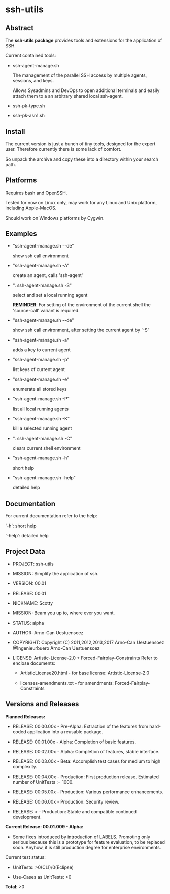 ssh-utils
=========

Abstract
--------

The **ssh-utils package** provides tools and extensions for
the application of SSH.

Current contained tools:

* ssh-agent-manage.sh

  The management of the parallel SSH access
  by multiple agents, sessions, and keys.

  Allows Sysadmins and DevOps to open additional terminals
  and easily attach them to a an arbitrary shared local
  ssh-agent.

* ssh-pk-type.sh

* ssh-pk-asn1.sh

Install
-------

  The current version is just a bunch of tiny tools,
  designed for the expert user. Therefore currently
  there is some lack of comfort.

  So unpack the archive and copy these into a
  directory within your search path.

Platforms
---------

  Requires bash and OpenSSH.

  Tested for now on Linux only, may work for
  any Linux and Unix platform, including
  Apple-MacOS.

  Should work on Windows platforms by Cygwin.

Examples
--------

  - "ssh-agent-manage.sh --de"

    show ssh call environment

  - "ssh-agent-manage.sh -A"

    create an agent, calls 'ssh-agent'

  - ". ssh-agent-manage.sh -S"

    select and set a local running agent

    **REMINDER**:
      For setting of the environment of the current
      shell the 'source-call' variant is required.

  - "ssh-agent-manage.sh --de"

    show ssh call environment, after setting the
    current agent by '-S'

  - "ssh-agent-manage.sh -a"

    adds a key to current agent

  - "ssh-agent-manage.sh -p"

    list keys of current agent

  - "ssh-agent-manage.sh -e"

    enumerate all stored keys

  - "ssh-agent-manage.sh -P"

    list all local running agents

  - "ssh-agent-manage.sh -K"

    kill a selected running agent

  - ". ssh-agent-manage.sh -C"

    clears current shell environment

  - "ssh-agent-manage.sh -h"

    short help

  - "ssh-agent-manage.sh -help"

    detailed help

Documentation
-------------

For current documentation refer to the help:

  '-h':     short help

  '-help':  detailed help

Project Data
------------

* PROJECT:   ssh-utils

* MISSION:   Simplify the application of ssh.

* VERSION:   00.01

* RELEASE:   00.01

* NICKNAME:  Scotty

* MISSION:   Beam you up to, where ever you want.

* STATUS:    alpha

* AUTHOR:    Arno-Can Uestuensoez

* COPYRIGHT: Copyright (C) 2011,2012,2013,2017 Arno-Can Uestuensoez @Ingenieurbuero Arno-Can Uestuensoez

* LICENSE:   Artistic-License-2.0 + Forced-Fairplay-Constraints
  Refer to enclose documents:

  *  ArtisticLicense20.html - for base license: Artistic-License-2.0

  *  licenses-amendments.txt - for amendments: Forced-Fairplay-Constraints

Versions and Releases
---------------------

**Planned Releases:**

* RELEASE: 00.00.00x - Pre-Alpha: Extraction of the features from hard-coded application into a reusable package.

* RELEASE: 00.01.00x - Alpha: Completion of basic features.

* RELEASE: 00.02.00x - Alpha: Completion of features, stable interface.

* RELEASE: 00.03.00x - Beta: Accomplish test cases for medium to high complexity.

* RELEASE: 00.04.00x - Production: First production release. Estimated number of UnitTests := 1000.

* RELEASE: 00.05.00x - Production: Various performance enhancements.

* RELEASE: 00.06.00x - Production: Security review.

* RELEASE: >         - Production: Stable and compatible continued development.

**Current Release: 00.01.009 - Alpha:**

* Some fixes introduced by introduction of LABELS.
  Promoting only serious because this is a prototype for feature evaluation,
  to be replaced soon.
  Anyhow, it is still production degree for enterprise environments.

Current test status:

* UnitTests: >0(CLI)/0(Eclipse)

* Use-Cases as UnitTests: >0

**Total**: >0

